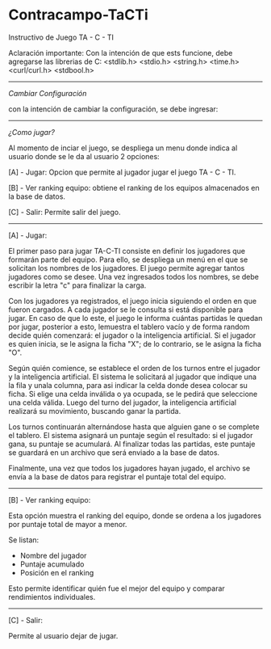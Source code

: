 # Contracampo-TaCTi
Instructivo de Juego TA - C - TI

Aclaración importante:
Con la intención de que ests funcione, debe agregarse las librerias de C:
  <stdlib.h>
	<stdio.h>
	<string.h>
	<time.h>
  <curl/curl.h>
  <stdbool.h>

--------------------------------------------------------------------------------------------------
*Cambiar Configuración*

con la intención de cambiar la configuración, se debe ingresar:



--------------------------------------------------------------------------------------------------


*¿Como jugar?*

Al momento de inciar el juego, se despliega un menu donde indica al usuario donde se le da al usuario 2 opciones:

[A] - Jugar: Opcion que permite al jugador jugar el juego TA - C - TI.

[B] - Ver ranking equipo: obtiene el ranking de los equipos almacenados en la base de datos.

[C] - Salir: Permite salir del juego.

--------------------------------------
[A] - Jugar:


El primer paso para jugar TA-C-TI consiste en definir los jugadores que formarán parte del equipo. Para ello, se despliega un menú en el que se solicitan los nombres de los jugadores. El juego permite agregar tantos jugadores como se desee. Una vez ingresados todos los nombres, se debe escribir la letra "c" para finalizar la carga.

Con los jugadores ya registrados, el juego inicia siguiendo el orden en que fueron cargados. A cada jugador se le consulta si está disponible para jugar. En caso de que lo este, el juego le informa cuántas partidas le quedan por jugar, posterior a esto, lemuestra el tablero vacío y de forma random decide quién comenzará: el jugador o la inteligencia artificial. Si el jugador es quien inicia, se le asigna la ficha "X"; de lo contrario, se le asigna la ficha "O".

Según quién comience, se establece el orden de los turnos entre el jugador y la inteligencia artificial. El sistema le solicitará al jugador que indique una la fila y unala columna, para asi indicar la celda donde desea colocar su ficha. Si elige una celda inválida o ya ocupada, se le pedirá que seleccione una celda válida. Luego del turno del jugador, la inteligencia artificial realizará su movimiento, buscando ganar la partida.

Los turnos continuarán alternándose hasta que alguien gane o se complete el tablero. El sistema asignará un puntaje según el resultado: si el jugador gana, su puntaje se acumulará. Al finalizar todas las partidas, este puntaje se guardará en un archivo que será enviado a la base de datos.

Finalmente, una vez que todos los jugadores hayan jugado, el archivo se envía a la base de datos para registrar el puntaje total del equipo.



--------------------------------------
[B] - Ver ranking equipo:

Esta opción muestra el ranking del equipo, donde se ordena a los jugadores por puntaje total de mayor a menor.

Se listan:
-  ⁠Nombre del jugador
-  ⁠Puntaje acumulado
-  ⁠Posición en el ranking

Esto permite identificar quién fue el mejor del equipo y comparar rendimientos individuales.

--------------------------------------
[C] - Salir:

Permite al usuario dejar de jugar.
